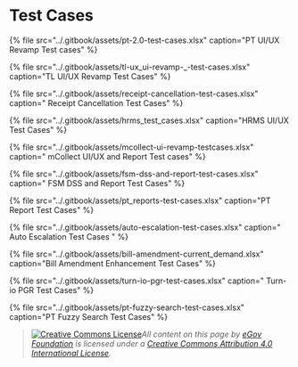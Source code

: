# Test Cases

{% file src="../.gitbook/assets/pt-2.0-test-cases.xlsx" caption="PT UI/UX Revamp Test cases" %}

{% file src="../.gitbook/assets/tl-ux\_ui-revamp-\_-test-cases.xlsx" caption="TL UI/UX Revamp Test Cases" %}

{% file src="../.gitbook/assets/receipt-cancellation-test-cases.xlsx" caption=" Receipt Cancellation Test Cases" %}

{% file src="../.gitbook/assets/hrms\_test\_cases.xlsx" caption="HRMS UI/UX Test Cases" %}

{% file src="../.gitbook/assets/mcollect-ui-revamp-testcases.xlsx" caption=" mCollect UI/UX and Report Test cases" %}

{% file src="../.gitbook/assets/fsm-dss-and-report-test-cases.xlsx" caption=" FSM DSS and Report Test Cases" %}

{% file src="../.gitbook/assets/pt\_reports-test-cases.xlsx" caption="PT Report Test Cases" %}

{% file src="../.gitbook/assets/auto-escalation-test-cases.xlsx" caption=" Auto Escalation Test Cases " %}

{% file src="../.gitbook/assets/bill-amendment-current\_demand.xlsx" caption="Bill Amendment Enhancement Test Cases" %}

{% file src="../.gitbook/assets/turn-io-pgr-test-cases.xlsx" caption=" Turn-io PGR Test Cases" %}

{% file src="../.gitbook/assets/pt-fuzzy-search-test-cases.xlsx" caption="PT Fuzzy Search Test Cases" %}







> [![Creative Commons License](https://i.creativecommons.org/l/by/4.0/80x15.png)_​_](http://creativecommons.org/licenses/by/4.0/)_All content on this page by_ [_eGov Foundation_](https://egov.org.in/) _is licensed under a_ [_Creative Commons Attribution 4.0 International License_](http://creativecommons.org/licenses/by/4.0/)_._

